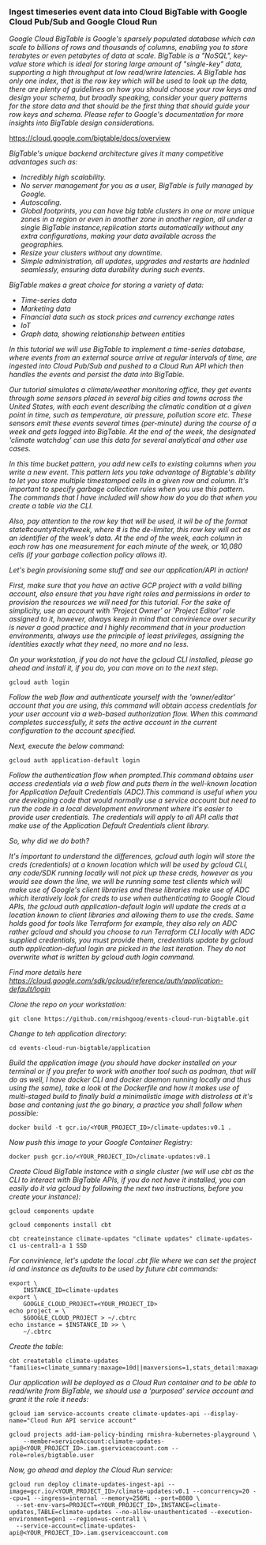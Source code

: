 ### Ingest timeseries event data into Cloud BigTable with Google Cloud Pub/Sub and Google Cloud Run

*Google Cloud BigTable is Google's sparsely populated database which can scale to billions of rows and thousands of columns, enabling you to store terabytes or even petabytes of data at scale. BigTable is a "NoSQL", key-value store which is ideal for storing large amount of "single-key" data, supporting a high throughput at low read/wrire latencies. A BigTable has only one index, that is the row key which will be used to look up the data, there are plenty of guidelines on how you should choose your row keys and design your schema, but broadly speaking, consider your query patterns for the store data and that should be the first thing that should guide your row keys and schema. Please refer to Google's documentation for more insights into BigTable design considerations.*

https://cloud.google.com/bigtable/docs/overview

*BigTable's unique backend architecture gives it many competitive advantages such as:*

- *Incredibly high scalability.*
- *No server management for you as a user, BigTable is fully managed by Google.*
- *Autoscaling.*
- *Global footprints, you can have big table clusters in one or more unique zones in a region or even in another zone in another region, all under a single BigTable instance,replication starts automatically without any extra configurations, making your data available across the geographies.*
- *Resize your clusters without any downtime.*
- *Simple administration, all updates, upgrades and restarts are hadnled seamlessly, ensuring data durability during such events.*

*BigTable makes a great choice for storing a variety of data:*
- *Time-series data*
- *Marketing data*
- *Financial data such as stock prices and currency exchange rates*
- *IoT*
- *Graph data, showing relationship between entities*

*In this tutorial we will use BigTable to implement a time-series database, where events from an external source arrive at regular intervals of time, are ingested into Cloud Pub/Sub and pushed to a Cloud Run API which then handles the events and persist the data into BigTable.*

*Our tutorial simulates a climate/weather monitoring office, they get events through some sensors placed in several big cities and towns across the United States, with each event describing the climatic condition at a given point in time, such as temperature, air pressure, pollution score etc. These sensors emit these events several times (per-minute) during the course of a week and gets logged into BigTable. At the end of the week, the designated 'climate watchdog' can use this data for several analytical and other use cases.*

*In this time bucket pattern, you add new cells to existing columns when you write a new event. This pattern lets you take advantage of Bigtable's ability to let you store multiple timestamped cells in a given row and column. It's important to specify garbage collection rules when you use this pattern. The commands that I have included will show how do you do that when you create a table via the CLI.*

*Also, pay attention to the row key that will be used, it wil be of the format state#county#city#week, where # is the de-limiter, this row key will act as an identifier of the week's data. At the end of the week, each column in each row has one measurement for each minute of the week, or 10,080 cells (if your garbage collection policy allows it).*

*Let's begin provisioning some stuff and see our application/API in action!*

*First, make sure that you have an active GCP project with a valid billing account, also ensure that you have right roles and permissions in order to provision the resources we will need for this tutorial. For the sake of simplicity, use an account with 'Project Owner' or 'Project Editor' role assigned to it, however, always keep in mind that convinience over security is never a good practice and I highly recommend that in your production environments, always use the principle of least privileges, assigning the identities exactly what they need, no more and no less.*

*On your workstation, if you do not have the gcloud CLI installed, please go ahead and install it, if you do, you can move on to the next step.*
```
gcloud auth login
```
*Follow the web flow and authenticate yourself with the 'owner/editor' account that you are using, this command will obtain access credentials for your user account via a web-based authorization flow. When this command completes successfully, it sets the active account in the current configuration to the account specified.*

*Next, execute the below command:*
```
gcloud auth application-default login
```
*Follow the authentication flow when prompted.This command obtains user access credentials via a web flow and puts them in the well-known location for Application Default Credentials (ADC).This command is useful when you are developing code that would normally use a service account but need to run the code in a local development environment where it's easier to provide user credentials. The credentials will apply to all API calls that make use of the Application Default Credentials client library.*

*So, why did we do both?*

*It's important to understand the differences, gcloud auth login will store the creds (credentials) at a known location which will be used by gcloud CLI, any code/SDK running locally will not pick up these creds, however as you would see down the line, we will be running some test clients which will make use of Google's client libraries and these libraries make use of ADC which iteratively look for creds to use when authenticating to Google Cloud APIs, the gcloud auth application-default login will update the creds at a location known to client libraries and allowing them to use the creds. Same holds good for tools like Terraform for example, they also rely on ADC rather gcloud and should you choose to run Terraform CLI locally with ADC supplied credentials, you must provide them, credentials update by gcloud auth application-defual login are picked in the last iteration. They do not overwrite what is written by gcloud auth login command.*

*Find more details here https://cloud.google.com/sdk/gcloud/reference/auth/application-default/login*

*Clone the repo on your workstation:*
```
git clone https://github.com/rmishgoog/events-cloud-run-bigtable.git
```
*Change to teh application directory:*
```
cd events-cloud-run-bigtable/application
```
*Build the application image (you should have docker installed on your terminal or if you prefer to work with another tool such as podman, that will do as well, I have docker CLI and docker daemon running locally and thus using the same), take a look at the Dockerfile and how it makes use of multi-staged build to finally buld a minimalistic image with distroless at it's base and contaning just the go binary, a practice you shall follow when possible:*
```
docker build -t gcr.io/<YOUR_PROJECT_ID>/climate-updates:v0.1 .
```
*Now push this image to your Google Container Registry:*
```
docker push gcr.io/<YOUR_PROJECT_ID>/climate-updates:v0.1
```
*Create Cloud BigTable instance with a single cluster (we will use cbt as the CLI to interact with BigTable APIs, if you do not have it installed, you can easily do it via gcloud by following the next two instructions, before you create your instance):*
```
gcloud components update
```
```
gcloud components install cbt
```
```
cbt createinstance climate-updates "climate updates" climate-updates-c1 us-central1-a 1 SSD
```
*For convinience, let's update the local .cbt file where we can set the project id and instance as defaults to be used by future cbt commands:*
```
export \
    INSTANCE_ID=climate-updates
export \
    GOOGLE_CLOUD_PROJECT=<YOUR_PROJECT_ID>
echo project = \
    $GOOGLE_CLOUD_PROJECT > ~/.cbtrc
echo instance = $INSTANCE_ID >> \
    ~/.cbtrc
```
*Create  the table:*
```
cbt createtable climate-updates "families=climate_summary:maxage=10d||maxversions=1,stats_detail:maxage=10d||maxversions=1"
```
*Our application will be deployed as a Cloud Run container and to be able to read/write from BigTable, we should use a 'purposed' service account and grant it the role it needs:*
```
gcloud iam service-accounts create climate-updates-api --display-name="Cloud Run API service account"
```
```
gcloud projects add-iam-policy-binding rmishra-kubernetes-playground \
    --member=serviceAccount:climate-updates-api@<YOUR_PROJECT_ID>.iam.gserviceaccount.com --role=roles/bigtable.user
```
*Now, go ahead and deploy the Cloud Run service:*
```
gcloud run deploy climate-updates-ingest-api --image=gcr.io/<YOUR_PROJECT_ID>/climate-updates:v0.1 --concurrency=20 --cpu=1 --ingress=internal --memory=256Mi --port=8080 \
  --set-env-vars=PROJECT=<YOUR_PROJECT_ID>,INSTANCE=climate-updates,TABLE=climate-updates --no-allow-unauthenticated --execution-environment=gen1 --region=us-central1 \
  --service-account=climate-updates-api@<YOUR_PROJECT_ID>.iam.gserviceaccount.com
```






